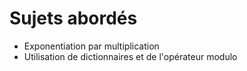 # Sujets abordés

- Exponentiation par multiplication
- Utilisation de dictionnaires et de l'opérateur modulo
